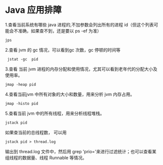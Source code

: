 # Java 应用排障

1.查看当前系统有哪些 java 进程的,不加参数会列出所有的进程 id（但这个列表可能会不准确，如果查不到，还是要以 ps -ef 为准）
```shell
jps
```

2.查看 jvm 的 gc 情况，可以看到gc 次数，gc 停顿的时间等

```shell
 jstat -gc  pid
 ```

3.查看 当前 jvm 进程的内存分配和使用情况，尤其可以看到老年代的分配大小及使用率。

```shell
jmap -heap pid
```

4.查看当前jvm 中所有对象的大小和数量，用来分析 jvm 内存占用。

```shell
jmap -histo pid
```

5.查看当前 jvm 中的所有线程，用来分析线程堆栈。

```shell
jstack pid
```

如果查当前的总线程数， 可以用 
```shell
jstack pid > thread.log 
```
输出到 thread.log 文件中，然后用 grep  'prio='来进行过滤统计；也可以查看某组线程的数据量、线程 Runnable 等情况。